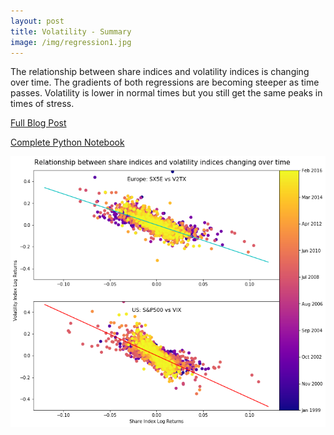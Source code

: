 ```yaml
---
layout: post
title: Volatility - Summary
image: /img/regression1.jpg
---
```

The relationship between share indices and volatility indices is changing over time.  The gradients of both regressions are becoming steeper as time passes. Volatility is lower in normal times but you still get the same peaks in times of stress.

[Full Blog Post](https://medium.com/@danielhorsley_43632/volatility-expectations-vs-reality-30bb04ba7cf1)

[Complete Python Notebook](https://colab.research.google.com/drive/1dCmwnw_5wIUyDLZKdgQGUwGSoKbUv5bc)

![](/img/reg_annotated.jpg)

